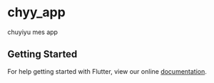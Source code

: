 # chyy_app

chuyiyu mes app

## Getting Started

For help getting started with Flutter, view our online
[documentation](https://flutter.io/).
